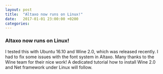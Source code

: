 ```yaml
---
layout: post
title:  "Altaxo now runs on Linux!"
date:   2017-01-01 23:00:00 +0200
categories: 
---
```


### Altaxo now runs on Linux! 


I tested this with Ubuntu 16.10 and Wine 2.0, 
which was released recently. 
I had to fix some issues with the font system in Altaxo. 
Many thanks to the Wine team for their nice work! 
A dedicated tutorial how to install Wine 2.0 
and Net framework under Linux will follow.
